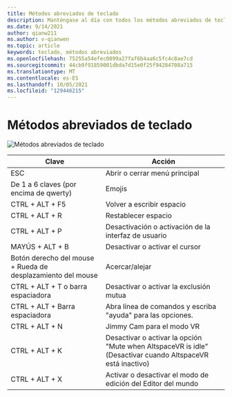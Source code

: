 ```yaml
---
title: Métodos abreviados de teclado
description: Manténgase al día con todos los métodos abreviados de teclado y las acciones disponibles que admite la aplicación AltspaceVR.
ms.date: 9/14/2021
author: qianw211
ms.author: v-qianwen
ms.topic: article
keywords: teclado, métodos abreviados
ms.openlocfilehash: 75255a54efec0099a27faf6b4aa6c5fc4c8ae7cd
ms.sourcegitcommit: 44cb9f91859001dbda7d15e0f25f94284708a715
ms.translationtype: MT
ms.contentlocale: es-ES
ms.lasthandoff: 10/05/2021
ms.locfileid: "129446215"
---
```

# <a name="keyboard-shortcuts"></a>Métodos abreviados de teclado

![Métodos abreviados de teclado](images\keyboard-shortcuts.svg)

| Clave | Acción |
|---|---|
| ESC | Abrir o cerrar menú principal |
| De 1 a 6 claves (por encima de qwerty) | Emojis |
| CTRL + ALT + F5 | Volver a escribir espacio |
| CTRL + ALT + R | Restablecer espacio |
| CTRL + ALT + P | Desactivación o activación de la interfaz de usuario |
| MAYÚS + ALT + B | Desactivar o activar el cursor |
| Botón derecho del mouse + Rueda de desplazamiento del mouse | Acercar/alejar |
| CTRL + ALT + T o barra espaciadora | Desactivar o activar la exclusión mutua |
| CTRL + ALT + Barra espaciadora | Abra línea de comandos y escriba "ayuda" para las opciones. |
| CTRL + ALT + N | Jimmy Cam para el modo VR |
| CTRL + ALT + K | Desactivar o activar la opción "Mute when AltspaceVR is idle" (Desactivar cuando AltspaceVR está inactivo) |
| CTRL + ALT + X | Activar o desactivar el modo de edición del Editor del mundo |